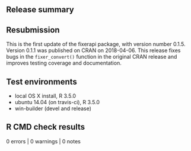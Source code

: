 
## Release summary

## Resubmission

This is the first update of the fixerapi package, with version number 0.1.5. Version 0.1.1 was  	published on CRAN on 2018-04-06. This release fixes bugs in the `fixer_convert()` function in the original CRAN release and improves testing coverage and documentation.

## Test environments
* local OS X install, R 3.5.0
* ubuntu 14.04 (on travis-ci), R 3.5.0
* win-builder (devel and release)

## R CMD check results

0 errors | 0 warnings | 0 notes
